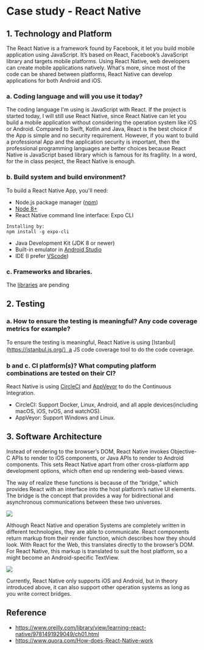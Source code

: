 # Case study - React Native

## 1. Technology and Platform
The React Native is a framework found by Facebook, it let you build mobile application using JavaScript. It’s based on React, Facebook’s JavaScript library and targets mobile platforms. Using React Native, web developers can create mobile applications natively. What's more, since most of the code can be shared between platforms, React Native can develop applications for both Android and iOS.
### a. Coding language and will you use it today?
The coding language I'm using is JavaScript with React. If the project is started today, I will still use React Native, since React Native can let you build a mobile application without considering the operation system like iOS or Android. Compared to Swift, Kotlin and Java, React is the best choice if the App is simple and no security requirement. However, if you want to build a professional App and the application security is important, then the professional programming languages are better choices because React Native is JavaScript based library which is famous for its fragility. In a word, for the in class peoject, the React Native is enough.
### b. Build system and build environment?
To build a React Native App, you'll need:
* Node.js package manager ([npm](https://www.npmjs.com/))
* [Node 8+](https://nodejs.org/en/download/)
* React Native command line interface: Expo CLI
```
Installing by:
npm install -g expo-cli
```
* Java Development Kit (JDK 8 or newer)
* Built-in emulator in [Android Studio](https://developer.android.com/studio/)
* IDE (I prefer [VScode](https://code.visualstudio.com/))
### c. Frameworks and libraries.
The [libraries](https://github.com/facebook/react-native) are pending

## 2. Testing
### a. How to ensure the testing is meaningful? Any code coverage metrics for example?
To ensure the testing is meaningful, React Native is using [Istanbul](https://istanbul.js.org/）a JS code coverage tool to do the code coverage.
### b and c. CI platform(s)? What computing platform combinations are tested on their CI?
React Native is using [CircleCI](https://circleci.com/) and [AppVeyor](https://www.appveyor.com/) to do the Continuous Integration.
* CircleCI: Support Docker, Linux, Android, and all apple devices(including macOS, iOS, tvOS, and watchOS).
* AppVeyor: Support Windows and Linux.

## 3. Software Architecture
Instead of rendering to the browser’s DOM, React Native invokes Objective-C APIs to render to iOS components, or Java APIs to render to Android components. This sets React Native apart from other cross-platform app development options, which often end up rendering web-based views.

The way of realize these functions is because of the “bridge,” which provides React with an interface into the host platform’s native UI elements. The bridge is the concept that provides a way for bidirectional and asynchronous communications between these two universes. 

<img src="https://cdn-images-1.medium.com/max/1600/1*JT_Smf1u3fJTBY8ev9WAzg.png" />

Although React Native and operation Systems are completely written in different technologies, they are able to communicate. React components return markup from their render function, which describes how they should look. With React for the Web, this translates directly to the browser’s DOM. For React Native, this markup is translated to suit the host platform, so a <View> might become an Android-specific TextView.
  
<img src="https://cdn-images-1.medium.com/max/800/1*sucxk9LMqW9booBv4f02cg.png" />

Currently, React Native only supports iOS and Android, but in theory introduced above, it can also support other operation systems as long as you write correct bridges.

## Reference
* https://www.oreilly.com/library/view/learning-react-native/9781491929049/ch01.html
* https://www.quora.com/How-does-React-Native-work
